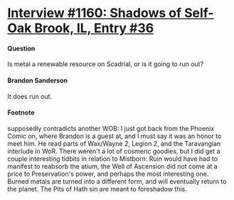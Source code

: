 # [Interview #1160: Shadows of Self-Oak Brook, IL, Entry #36](https://www.theoryland.com/intvmain.php?i=1160#36)

#### Question

Is metal a renewable resource on Scadrial, or is it going to run out?

#### Brandon Sanderson

It does run out.

#### Footnote

supposedly contradicts another WOB: I just got back from the Phoenix Comic on, where Brandon is a guest at, and I must say it was an honor to meet him. He read parts of Wax/Wayne 2, Legion 2, and the Taravangian interlude in WoR. There weren't a lot of cosmeric goodies, but I did get a couple interesting tidbits in relation to Mistborn: Ruin would have had to manifest to reabsorb the atium, the Well of Ascension did not come at a price to Preservation's power, and perhaps the most interesting one. Burned metals are turned into a different form, and will eventually return to the planet. The Pits of Hath sin are meant to foreshadow this.

